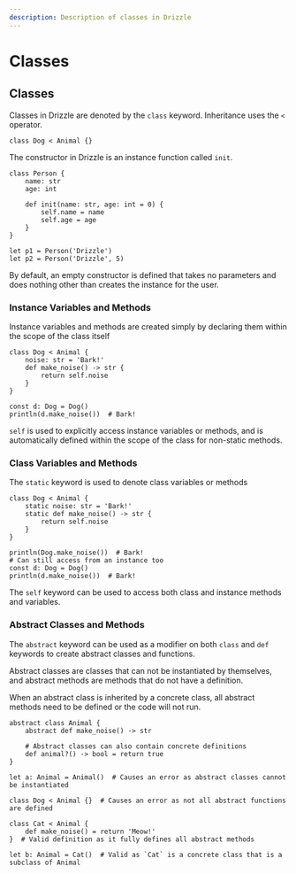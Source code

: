 ```yaml
---
description: Description of classes in Drizzle
---
```


# Classes

## Classes

Classes in Drizzle are denoted by the `class` keyword. Inheritance uses the `<` operator.

```text
class Dog < Animal {}
```

The constructor in Drizzle is an instance function called `init`.

```text
class Person {
    name: str
    age: int

    def init(name: str, age: int = 0) {
        self.name = name
        self.age = age
    }
}

let p1 = Person('Drizzle')
let p2 = Person('Drizzle', 5)
```

By default, an empty constructor is defined that takes no parameters and does nothing other than creates the instance for the user.

### Instance Variables and Methods

Instance variables and methods are created simply by declaring them within the scope of the class itself

```text
class Dog < Animal {
    noise: str = 'Bark!'
    def make_noise() -> str {
        return self.noise
    }
}

const d: Dog = Dog()
println(d.make_noise())  # Bark!
```

`self` is used to explicitly access instance variables or methods, and is automatically defined within the scope of the class for non-static methods.

### Class Variables and Methods

The `static` keyword is used to denote class variables or methods

```text
class Dog < Animal {
    static noise: str = 'Bark!'
    static def make_noise() -> str {
        return self.noise
    }
}

println(Dog.make_noise())  # Bark!
# Can still access from an instance too
const d: Dog = Dog()
println(d.make_noise())  # Bark!
```

The `self` keyword can be used to access both class and instance methods and variables.

### Abstract Classes and Methods

The `abstract` keyword can be used as a modifier on both `class` and `def` keywords to create abstract classes and functions.

Abstract classes are classes that can not be instantiated by themselves, and abstract methods are methods that do not have a definition.

When an abstract class is inherited by a concrete class, all abstract methods need to be defined or the code will not run.

```text
abstract class Animal {
    abstract def make_noise() -> str

    # Abstract classes can also contain concrete definitions
    def animal?() -> bool = return true
}

let a: Animal = Animal()  # Causes an error as abstract classes cannot be instantiated

class Dog < Animal {}  # Causes an error as not all abstract functions are defined

class Cat < Animal {
    def make_noise() = return 'Meow!'
}  # Valid definition as it fully defines all abstract methods

let b: Animal = Cat()  # Valid as `Cat` is a concrete class that is a subclass of Animal
```

